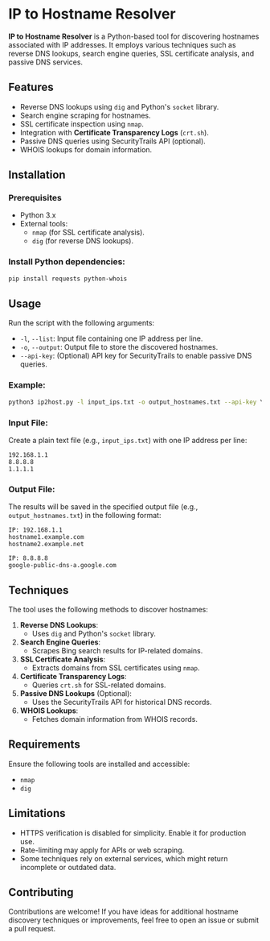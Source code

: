 # IP to Hostname Resolver

**IP to Hostname Resolver** is a Python-based tool for discovering hostnames associated with IP addresses. It employs various techniques such as reverse DNS lookups, search engine queries, SSL certificate analysis, and passive DNS services.

## Features
- Reverse DNS lookups using `dig` and Python's `socket` library.
- Search engine scraping for hostnames.
- SSL certificate inspection using `nmap`.
- Integration with **Certificate Transparency Logs** (`crt.sh`).
- Passive DNS queries using SecurityTrails API (optional).
- WHOIS lookups for domain information.

## Installation

### Prerequisites
- Python 3.x
- External tools:
  - `nmap` (for SSL certificate analysis).
  - `dig` (for reverse DNS lookups).

### Install Python dependencies:
```bash
pip install requests python-whois
```

## Usage
Run the script with the following arguments:
- `-l`, `--list`: Input file containing one IP address per line.
- `-o`, `--output`: Output file to store the discovered hostnames.
- `--api-key`: (Optional) API key for SecurityTrails to enable passive DNS queries.

### Example:
```bash
python3 ip2host.py -l input_ips.txt -o output_hostnames.txt --api-key YOUR_SECURITYTRAILS_API_KEY
```

### Input File:
Create a plain text file (e.g., `input_ips.txt`) with one IP address per line:
```
192.168.1.1
8.8.8.8
1.1.1.1
```

### Output File:
The results will be saved in the specified output file (e.g., `output_hostnames.txt`) in the following format:
```
IP: 192.168.1.1
hostname1.example.com
hostname2.example.net

IP: 8.8.8.8
google-public-dns-a.google.com
```

## Techniques
The tool uses the following methods to discover hostnames:
1. **Reverse DNS Lookups**:
   - Uses `dig` and Python's `socket` library.
2. **Search Engine Queries**:
   - Scrapes Bing search results for IP-related domains.
3. **SSL Certificate Analysis**:
   - Extracts domains from SSL certificates using `nmap`.
4. **Certificate Transparency Logs**:
   - Queries `crt.sh` for SSL-related domains.
5. **Passive DNS Lookups** (Optional):
   - Uses the SecurityTrails API for historical DNS records.
6. **WHOIS Lookups**:
   - Fetches domain information from WHOIS records.

## Requirements
Ensure the following tools are installed and accessible:
- `nmap`
- `dig`

## Limitations
- HTTPS verification is disabled for simplicity. Enable it for production use.
- Rate-limiting may apply for APIs or web scraping.
- Some techniques rely on external services, which might return incomplete or outdated data.

## Contributing
Contributions are welcome! If you have ideas for additional hostname discovery techniques or improvements, feel free to open an issue or submit a pull request.
